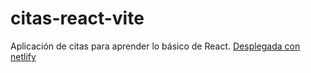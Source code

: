 ﻿# citas-react-vite
Aplicación de citas para aprender lo básico de React. [Desplegada con netlify](https://main--cheery-nasturtium-784f2f.netlify.app/)
